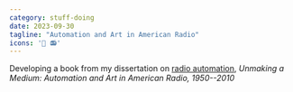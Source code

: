 ```yaml
---
category: stuff-doing
date: 2023-09-30
tagline: "Automation and Art in American Radio"
icons: '🤖 📻'
---
```


Developing a book from my dissertation on [radio automation](/radio_automation), _Unmaking a Medium: Automation and Art in American Radio, 1950--2010_
